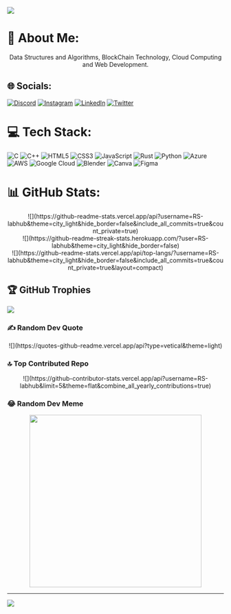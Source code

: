 <p align='center'>
  
[![](https://visitcount.itsvg.in/api?id=RS-labhub&icon=5&color=10)](https://visitcount.itsvg.in)

</p>

# 💫 About Me:
<p align='center'>
Data Structures and Algorithms, BlockChain Technology, Cloud Computing and Web Development.
</p>

## 🌐 Socials:
[![Discord](https://img.shields.io/badge/Discord-%237289DA.svg?logo=discord&logoColor=white)](https://discord.gg/rohansrma) [![Instagram](https://img.shields.io/badge/Instagram-%23E4405F.svg?logo=Instagram&logoColor=white)](https://instagram.com/r_rohan__._) [![LinkedIn](https://img.shields.io/badge/LinkedIn-%230077B5.svg?logo=linkedin&logoColor=white)](https://linkedin.com/in/https://www.linkedin.com/in/rohan-sharma-9386rs) [![Twitter](https://img.shields.io/badge/Twitter-%231DA1F2.svg?logo=Twitter&logoColor=white)](https://twitter.com/https://twitter.com/rrs00179) 

# 💻 Tech Stack:
![C](https://img.shields.io/badge/c-%2300599C.svg?style=flat&logo=c&logoColor=white) ![C++](https://img.shields.io/badge/c++-%2300599C.svg?style=flat&logo=c%2B%2B&logoColor=white) ![HTML5](https://img.shields.io/badge/html5-%23E34F26.svg?style=flat&logo=html5&logoColor=white) ![CSS3](https://img.shields.io/badge/css3-%231572B6.svg?style=flat&logo=css3&logoColor=white) ![JavaScript](https://img.shields.io/badge/javascript-%23323330.svg?style=flat&logo=javascript&logoColor=%23F7DF1E) ![Rust](https://img.shields.io/badge/rust-%23000000.svg?style=flat&logo=rust&logoColor=white) ![Python](https://img.shields.io/badge/python-3670A0?style=flat&logo=python&logoColor=ffdd54) ![Azure](https://img.shields.io/badge/azure-%230072C6.svg?style=flat&logo=microsoftazure&logoColor=white) ![AWS](https://img.shields.io/badge/AWS-%23FF9900.svg?style=flat&logo=amazon-aws&logoColor=white) ![Google Cloud](https://img.shields.io/badge/GoogleCloud-%234285F4.svg?style=flat&logo=google-cloud&logoColor=white) ![Blender](https://img.shields.io/badge/blender-%23F5792A.svg?style=flat&logo=blender&logoColor=white) ![Canva](https://img.shields.io/badge/Canva-%2300C4CC.svg?style=flat&logo=Canva&logoColor=white) ![Figma](https://img.shields.io/badge/figma-%23F24E1E.svg?style=flat&logo=figma&logoColor=white)
# 📊 GitHub Stats:

<p align='center'>
![](https://github-readme-stats.vercel.app/api?username=RS-labhub&theme=city_light&hide_border=false&include_all_commits=true&count_private=true)<br/>
![](https://github-readme-streak-stats.herokuapp.com/?user=RS-labhub&theme=city_light&hide_border=false)<br/>
![](https://github-readme-stats.vercel.app/api/top-langs/?username=RS-labhub&theme=city_light&hide_border=false&include_all_commits=true&count_private=true&layout=compact)
</p>

## 🏆 GitHub Trophies
![](https://github-profile-trophy.vercel.app/?username=RS-labhub&theme=flat&no-frame=false&no-bg=false&margin-w=4)

### ✍️ Random Dev Quote
<p align='center'>
![](https://quotes-github-readme.vercel.app/api?type=vetical&theme=light)
</p>

### 🔝 Top Contributed Repo
<p align='center'>
![](https://github-contributor-stats.vercel.app/api?username=RS-labhub&limit=5&theme=flat&combine_all_yearly_contributions=true)
</p>

### 😂 Random Dev Meme
<p align='center'>
<img src='https://randommeme-five.vercel.app/' style="height: 400px;"/>
</p>

---
[![](https://visitcount.itsvg.in/api?id=RS-labhub&icon=5&color=10)](https://visitcount.itsvg.in)
